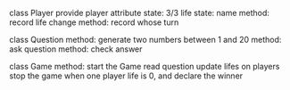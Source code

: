 class Player
  provide player attribute
    state: 3/3 life
    state: name
    method: record life change
    method: record whose turn




class Question
  method: generate two numbers between 1 and 20
  method: ask question
  method: check answer



class Game
  method: start the Game
            read question
            update lifes on players
            stop the game when one player life is 0, and declare the winner
  

